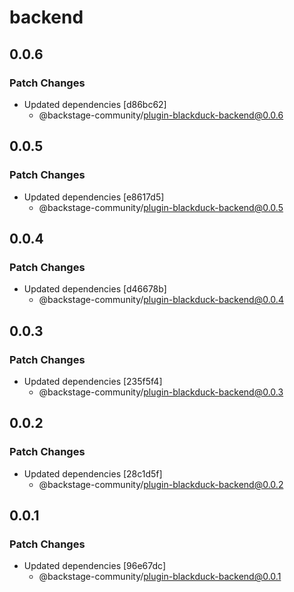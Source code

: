 # backend

## 0.0.6

### Patch Changes

- Updated dependencies [d86bc62]
  - @backstage-community/plugin-blackduck-backend@0.0.6

## 0.0.5

### Patch Changes

- Updated dependencies [e8617d5]
  - @backstage-community/plugin-blackduck-backend@0.0.5

## 0.0.4

### Patch Changes

- Updated dependencies [d46678b]
  - @backstage-community/plugin-blackduck-backend@0.0.4

## 0.0.3

### Patch Changes

- Updated dependencies [235f5f4]
  - @backstage-community/plugin-blackduck-backend@0.0.3

## 0.0.2

### Patch Changes

- Updated dependencies [28c1d5f]
  - @backstage-community/plugin-blackduck-backend@0.0.2

## 0.0.1

### Patch Changes

- Updated dependencies [96e67dc]
  - @backstage-community/plugin-blackduck-backend@0.0.1
